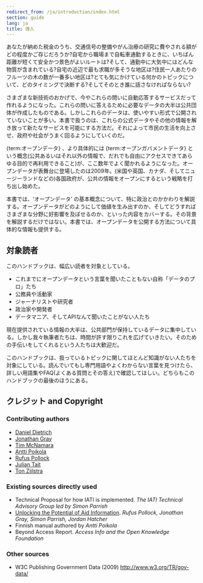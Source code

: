 ```yaml
---
redirect_from: /ja/introduction/index.html
section: guide
lang: ja
title: 導入
---
```


あなたが納めた税金のうち、交通信号の整備やがん治療の研究に費やされる額がどの程度かご存じだろうか?自宅から職場まで自転車通勤するときに、いちばん距離が短くて安全かつ景色がよいルートは?そして、通勤中に大気中にはどんな物質が含まれている?自宅の近辺で最も求職が多そうな地区は?住民一人あたりのフルーツの木の数が一番多い地区は?とても気にかけている何かのトピックについて、どのタイミングで決断する?そしてそのとき誰に話さなければならない?

さまざまな新技術のおかげで、今やこれらの問いに自動応答するサービスだって作れるようになった。これらの問いに答えるために必要なデータの大半は公共団体が作成したものである。しかしこれらのデータは、使いやすい形式で公開されていないことが多い。本書で扱うのは、これらの公式データやその他の情報を解き放って新たなサービスを可能にする方法だ。それによって市民の生活を向上させ、政府や社会がうまく回るようにしていくのだ。

{term:オープンデータ} 、より具体的には {term:オープンガバメントデータ} という概念(公共あるいはそれ以外の情報で、だれでも自由にアクセスできてあらゆる目的で再利用できること)が、ここ数年でよく聞かれるようになった。オープンデータが表舞台に登場したのは2009年。(米国や英国、カナダ、そしてニュージーランドなどの)各国政府が、公共の情報をオープンにするという戦略を打ち出し始めた。

本書では、‘オープンデータ’ の基本概念について、特に政治とのかかわりを解説する。オープンデータがどのようにして価値を生み出すのか、そしてどうすればさまざまな分野に好影響を及ぼせるのか、といった内容をカバーする。その背景を解説するだけではない。本書では、オープンデータを公開する方法について具体的な情報も提供する。

## 対象読者

このハンドブックは、幅広い読者を対象としている。

-   これまでにオープンデータという言葉を聞いたこともない自称「データのプロ」たち
-   公務員や活動家
-   ジャーナリストや研究者
-   政治家や開発者
-   データマニア、そしてAPIなんて聞いたことがない人たち

現在提供されている情報の大半は、公共部門が保持しているデータに集中している。しかし我々執筆者たちは、時間が許す限りこれを広げていきたい。そのための手伝いをしてくれるという人たちは大歓迎だ。

このハンドブックは、扱っているトピックに関してほとんど知識がない人たちを対象にしている。読んでいてもし専門用語やよくわからない言葉を見つけたら、詳しい用語集やFAQ(よくある質問とその答え)で確認してほしい。どちらもこのハンドブックの最後のほうにある。

## クレジット and Copyright

### Contributing authors

-   [Daniel Dietrich](http://ddie.me/)
-   [Jonathan Gray](http://jonathangray.org/)
-   [Tim McNamara](http://timmcnamara.co.nz)
-   [Antti Poikola](http://apoikola.wordpress.com/)
-   [Rufus Pollock](http://rufuspollock.org/)
-   [Julian Tait](http://www.littlestar.tv/)
-   [Ton Zijlstra](http://www.zylstra.org/)

### Existing sources directly used

-   Technical Proposal for how IATI is implemented. *The IATI Technical Advisory Group led by Simon Parrish*
-   [Unlocking the Potential of Aid Information](http://www.unlockingaid.info/). *Rufus Pollock, Jonathan Gray, Simon Parrish, Jordan Hatcher*
-   Finnish manual authored by *Antti Poikola*
-   Beyond Access Report. *Access Info and the Open Knowledge Foundation*

### Other sources

-   W3C Publishing Government Data (2009) <http://www.w3.org/TR/gov-data/>